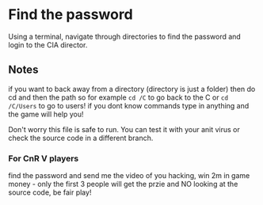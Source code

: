 # Find the password 
Using a terminal, navigate through directories to find the password and login to the CIA director.

## Notes
if you want to back away from a directory (directory is just a folder) then do cd and then the path so for example `cd /C` to go back to the C or `cd /C/Users` to go to users! if you dont know commands type in anything and the game will help you!

Don't worry this file is safe to run. You can test it with your anit virus or check the source code in a different branch.

### For CnR V players
find the password and send me the video of you hacking, win 2m in game money - only the first 3 people will get the przie and NO looking at the source code, be fair play!
